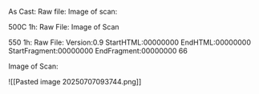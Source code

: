 As Cast:
Raw file:
Image of scan:

500C 1h:
Raw File:
Image of Scan

550 1h:
Raw File: Version:0.9 StartHTML:00000000 EndHTML:00000000 StartFragment:00000000 EndFragment:00000000 66
<!-- PUBLISH STOP -->
Image of Scan:

![[Pasted image 20250707093744.png]]
